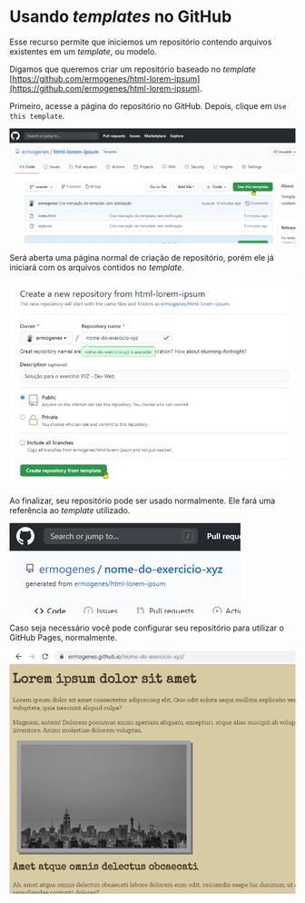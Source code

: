 # Usando _templates_ no GitHub

Esse recurso permite que iniciemos um repositório contendo arquivos existentes em um _template_, ou modelo.

Digamos que queremos criar um repositório baseado no _template_ [https://github.com/ermogenes/html-lorem-ipsum](https://github.com/ermogenes/html-lorem-ipsum).

Primeiro, acesse a página do repositório no GitHub. Depois, clique em `Use this template`.

![](000049.png)

Será aberta uma página normal de criação de repositório, porém ele já iniciará com os arquivos contidos no _template_.

![](000050.png)

Ao finalizar, seu repositório pode ser usado normalmente. Ele fará uma referência ao _template_ utilizado.

![](000051.png)

Caso seja necessário você pode configurar seu repositório para utilizar o GitHub Pages, normalmente.

![](000052.png)